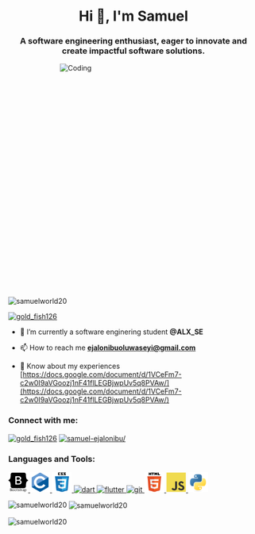 <h1 align="center">Hi 👋, I'm Samuel</h1>
<h3 align="center">A software engineering enthusiast, eager to innovate and create impactful software solutions.</h3>
<img align="right" alt="Coding" width="400" height="470" src="https://i.pinimg.com/564x/d2/1b/c0/d21bc0a66ec2e346dcbd73874b93ab02.jpg">

<p align="left"> <img src="https://komarev.com/ghpvc/?username=samuelworld20&label=Profile%20views&color=0e75b6&style=flat" alt="samuelworld20" /> </p>

<p align="left"> <a href="https://twitter.com/gold_fish126" target="blank"><img src="https://img.shields.io/twitter/follow/gold_fish126?logo=twitter&style=for-the-badge" alt="gold_fish126" /></a> </p>

- 🔭 I’m currently a software enginering student **@ALX_SE**

- 📫 How to reach me **ejalonibuoluwaseyi@gmail.com**

- 📄 Know about my experiences [https://docs.google.com/document/d/1VCeFm7-c2w0I9aVGoozj1nF41flLEGBjwpUv5q8PVAw/](https://docs.google.com/document/d/1VCeFm7-c2w0I9aVGoozj1nF41flLEGBjwpUv5q8PVAw/)

<h3 align="left">Connect with me:</h3>
<p align="left">
<a href="https://twitter.com/gold_fish126" target="blank"><img align="center" src="https://raw.githubusercontent.com/rahuldkjain/github-profile-readme-generator/master/src/images/icons/Social/twitter.svg" alt="gold_fish126" height="30" width="40" /></a>
<a href="https://linkedin.com/in/samuel-ejalonibu/" target="blank"><img align="center" src="https://raw.githubusercontent.com/rahuldkjain/github-profile-readme-generator/master/src/images/icons/Social/linked-in-alt.svg" alt="samuel-ejalonibu/" height="30" width="40" /></a>
</p>

<h3 align="left">Languages and Tools:</h3>
<p align="left"> <a href="https://getbootstrap.com" target="_blank" rel="noreferrer"> <img src="https://raw.githubusercontent.com/devicons/devicon/master/icons/bootstrap/bootstrap-plain-wordmark.svg" alt="bootstrap" width="40" height="40"/> </a> <a href="https://www.cprogramming.com/" target="_blank" rel="noreferrer"> <img src="https://raw.githubusercontent.com/devicons/devicon/master/icons/c/c-original.svg" alt="c" width="40" height="40"/> </a> <a href="https://www.w3schools.com/css/" target="_blank" rel="noreferrer"> <img src="https://raw.githubusercontent.com/devicons/devicon/master/icons/css3/css3-original-wordmark.svg" alt="css3" width="40" height="40"/> </a> <a href="https://dart.dev" target="_blank" rel="noreferrer"> <img src="https://www.vectorlogo.zone/logos/dartlang/dartlang-icon.svg" alt="dart" width="40" height="40"/> </a> <a href="https://flutter.dev" target="_blank" rel="noreferrer"> <img src="https://www.vectorlogo.zone/logos/flutterio/flutterio-icon.svg" alt="flutter" width="40" height="40"/> </a> <a href="https://git-scm.com/" target="_blank" rel="noreferrer"> <img src="https://www.vectorlogo.zone/logos/git-scm/git-scm-icon.svg" alt="git" width="40" height="40"/> </a> <a href="https://www.w3.org/html/" target="_blank" rel="noreferrer"> <img src="https://raw.githubusercontent.com/devicons/devicon/master/icons/html5/html5-original-wordmark.svg" alt="html5" width="40" height="40"/> </a> <a href="https://developer.mozilla.org/en-US/docs/Web/JavaScript" target="_blank" rel="noreferrer"> <img src="https://raw.githubusercontent.com/devicons/devicon/master/icons/javascript/javascript-original.svg" alt="javascript" width="40" height="40"/> </a> <a href="https://www.python.org" target="_blank" rel="noreferrer"> <img src="https://raw.githubusercontent.com/devicons/devicon/master/icons/python/python-original.svg" alt="python" width="40" height="40"/> </a> </p>

<p><img align="left" src="https://github-readme-stats.vercel.app/api/top-langs?username=samuelworld20&show_icons=true&locale=en&layout=compact" alt="samuelworld20" /></p>

<p>&nbsp;<img align="center" src="https://github-readme-stats.vercel.app/api?username=samuelworld20&show_icons=true&locale=en" alt="samuelworld20" /></p>

<p><img align="center" src="https://github-readme-streak-stats.herokuapp.com/?user=samuelworld20&" alt="samuelworld20" /></p>
